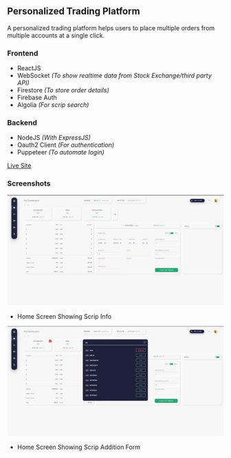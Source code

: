 ## Personalized Trading Platform

A personalized trading platform helps users to place multiple orders from multiple accounts at a single click.

### Frontend
 - ReactJS
 - WebSocket _(To show realtime data from Stock Exchange/third party API)_
 - Firestore _(To store order details)_
 - Firebase Auth
 - Algolia _(For scrip search)_
 
### Backend
 - NodeJS _(With ExpressJS)_
 - Oauth2 Client _(For authentication)_
 - Puppeteer _(To automate login)_

[Live Site](https://trading-app-58ab4.web.app/)


### Screenshots

![Mockup Image 1](/mockups/TRADINGPLATFORM.jpg)
* Home Screen Showing Scrip Info

![Mockup Image 2](/mockups/TRADINGPLATFORM2.jpg)
* Home Screen Showing Scrip Addition Form

